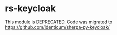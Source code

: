 # rs-keycloak

This module is DEPRECATED. Code was migrated to https://github.com/identicum/sherpa-py-keycloak/
